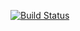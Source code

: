 [![Build Status](https://travis-ci.org/riyasyash/CompetitiveProgramming.svg?branch=master)](https://travis-ci.org/riyasyash/CompetitiveProgramming)